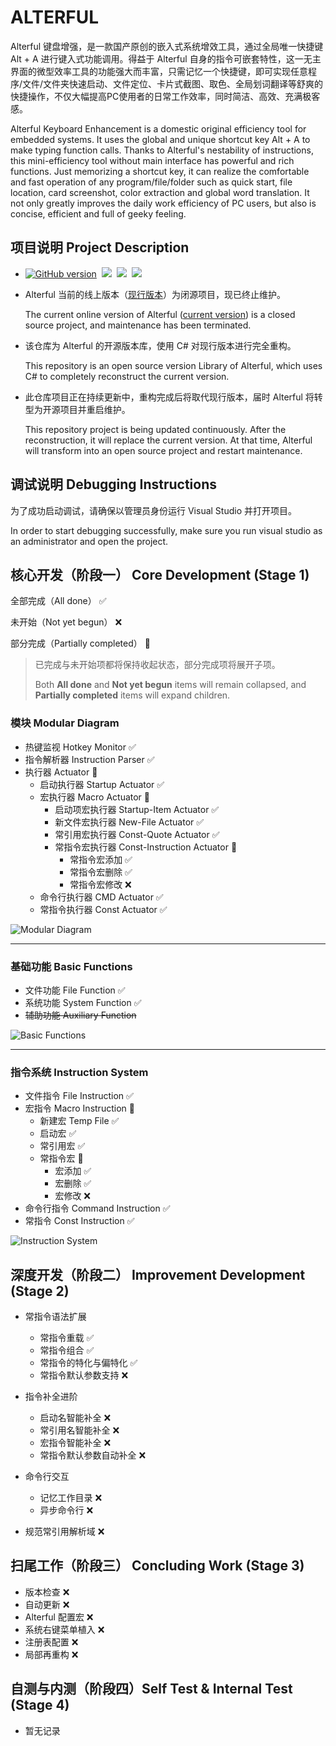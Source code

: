 # ALTERFUL

Alterful 键盘增强，是一款国产原创的嵌入式系统增效工具，通过全局唯一快捷键 Alt + A 进行键入式功能调用。得益于 Alterful 自身的指令可嵌套特性，这一无主界面的微型效率工具的功能强大而丰富，只需记忆一个快捷键，即可实现任意程序/文件/文件夹快速启动、文件定位、卡片式截图、取色、全局划词翻译等舒爽的快捷操作，不仅大幅提高PC使用者的日常工作效率，同时简洁、高效、充满极客感。

Alterful Keyboard Enhancement is a domestic original efficiency tool for embedded systems. It uses the global and unique shortcut key Alt + A to make typing function calls. Thanks to Alterful's nestability of instructions, this mini-efficiency tool without main interface has powerful and rich functions. Just memorizing a shortcut key, it can realize the comfortable and fast operation of any program/file/folder such as quick start, file location, card screenshot, color extraction and global word translation. It not only greatly improves the daily work efficiency of PC users, but also is concise, efficient and full of geeky feeling.

## 项目说明 Project Description

- [![GitHub version](https://badge.fury.io/gh/Sunwish%2FAlterful.svg)](https://badge.fury.io/gh/Sunwish%2FAlterful)&nbsp;&nbsp;[![](https://img.shields.io/badge/tests-26_passes,0_failed-brightgreen.svg)](https://badge.fury.io/gh/Sunwish%2FAlterful)&nbsp;&nbsp;[![](https://img.shields.io/badge/build-passed-brightgreen.svg)](https://badge.fury.io/gh/Sunwish%2FAlterful)&nbsp;&nbsp;[![](https://img.shields.io/badge/.Net_Framework-4.6.1-brightgreen.svg)](https://badge.fury.io/gh/Sunwish%2FAlterful)

- Alterful 当前的线上版本（[现行版本](https://alterful.com/)）为闭源项目，现已终止维护。

  The current online version of Alterful ([current version](https://alterful.com/)) is a closed source project, and maintenance has been terminated.

- 该仓库为 Alterful 的开源版本库，使用 C# 对现行版本进行完全重构。

  This repository is an open source version Library of Alterful, which uses C# to completely reconstruct the current version.

- 此仓库项目正在持续更新中，重构完成后将取代现行版本，届时 Alterful 将转型为开源项目并重启维护。

  This repository project is being updated continuously. After the reconstruction, it will replace the current version. At that time, Alterful will transform into an open source project and restart maintenance.

## 调试说明 Debugging Instructions

为了成功启动调试，请确保以管理员身份运行 Visual Studio 并打开项目。

In order to start debugging successfully, make sure you run visual studio as an administrator and open the project.

## 核心开发（阶段一） Core Development (Stage 1)

全部完成（All done） ✅

未开始（Not yet begun） ❌

部分完成（Partially completed） 🔳

> 已完成与未开始项都将保持收起状态，部分完成项将展开子项。
>
> Both **All done** and **Not yet begun** items will remain collapsed, and **Partially completed** items will expand children.

### 模块 Modular Diagram

- 热键监视 Hotkey Monitor ✅
- 指令解析器 Instruction Parser ✅
- 执行器 Actuator 🔳
  - 启动执行器 Startup Actuator ✅
  - 宏执行器 Macro Actuator 🔳
    - 启动项宏执行器 Startup-Item Actuator ✅
    - 新文件宏执行器 New-File Actuator ✅
    - 常引用宏执行器 Const-Quote Actuator ✅
    - 常指令宏执行器 Const-Instruction Actuator 🔳
      - 常指令宏添加 ✅
      - 常指令宏删除 ✅
      - 常指令宏修改 ❌
  - 命令行执行器 CMD Actuator ✅
  - 常指令执行器 Const Actuator ✅

![Modular Diagram](https://i.loli.net/2019/11/01/eoX5AbgLduMQ8Kj.png)

-----

### 基础功能 Basic Functions

- 文件功能 File Function ✅
- 系统功能 System Function ✅
- ~~辅助功能 Auxiliary Function~~

![Basic Functions](https://i.loli.net/2019/11/01/VkGIW2uqACZoQws.png)

------

### 指令系统 Instruction System

- 文件指令 File Instruction ✅
- 宏指令 Macro Instruction 🔳
  - 新建宏 Temp File ✅
  - 启动宏  ✅
  - 常引用宏 ✅
  - 常指令宏 🔳
    - 宏添加 ✅
    - 宏删除 ✅
    - 宏修改 ❌
- 命令行指令 Command Instruction ✅ 
- 常指令 Const Instruction ✅

![Instruction System](https://i.loli.net/2019/11/01/yZrzJ8RN2PiIW45.jpg)

## 深度开发（阶段二） Improvement Development (Stage 2)

- 常指令语法扩展
  - 常指令重载 ✅
  - 常指令组合 ✅
  - 常指令的特化与偏特化 ✅
  - 常指令默认参数支持 ❌

- 指令补全进阶
  - 启动名智能补全 ❌
  - 常引用名智能补全 ❌
  - 宏指令智能补全 ❌
  - 常指令默认参数自动补全 ❌
- 命令行交互
  - 记忆工作目录 ❌
  - 异步命令行 ❌
- 规范常引用解析域  ❌

## 扫尾工作（阶段三）  Concluding Work (Stage 3)

- 版本检查 ❌
- 自动更新 ❌
- Alterful 配置宏 ❌
- 系统右键菜单植入 ❌
- 注册表配置 ❌
- 局部再重构 ❌

## 自测与内测（阶段四）Self Test & Internal Test (Stage 4)

- 暂无记录
